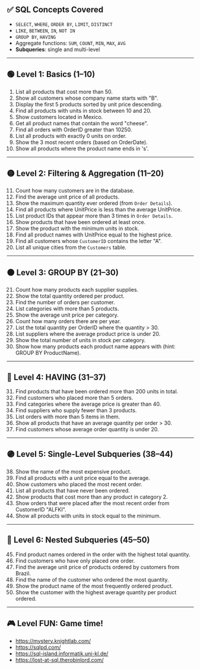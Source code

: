 ## ✅ **SQL Concepts Covered**

* `SELECT`, `WHERE`, `ORDER BY`, `LIMIT`, `DISTINCT`
* `LIKE`, `BETWEEN`, `IN`, `NOT IN`
* `GROUP BY`, `HAVING`
* Aggregate functions: `SUM`, `COUNT`, `MIN`, `MAX`, `AVG`
* **Subqueries**: single and multi-level

---

## 🟢 Level 1: Basics (1–10)

1. List all products that cost more than 50.
2. Show all customers whose company name starts with "B".
3. Display the first 5 products sorted by unit price descending.
4. Find all products with units in stock between 10 and 20.
5. Show customers located in Mexico.
6. Get all product names that contain the word "cheese".
7. Find all orders with OrderID greater than 10250.
8. List all products with exactly 0 units on order.
9. Show the 3 most recent orders (based on OrderDate).
10. Show all products where the product name ends in 's'.

---

## 🟡 Level 2: Filtering & Aggregation (11–20)

11. Count how many customers are in the database.
12. Find the average unit price of all products.
13. Show the maximum quantity ever ordered (from `Order Details`).
14. Find all products where UnitPrice is less than the average UnitPrice.
15. List product IDs that appear more than 3 times in `Order Details`.
16. Show products that have been ordered at least once.
17. Show the product with the minimum units in stock.
18. Find all product names with UnitPrice equal to the highest price.
19. Find all customers whose `CustomerID` contains the letter "A".
20. List all unique cities from the `Customers` table.

---

## 🟠 Level 3: GROUP BY (21–30)

21. Count how many products each supplier supplies.
22. Show the total quantity ordered per product.
23. Find the number of orders per customer.
24. List categories with more than 5 products.
25. Show the average unit price per category.
26. Count how many orders there are per year.
27. List the total quantity per OrderID where the quantity > 30.
28. List suppliers where the average product price is under 20.
29. Show the total number of units in stock per category.
30. Show how many products each product name appears with (hint: GROUP BY ProductName).

---

## 🔵 Level 4: HAVING (31–37)

31. Find products that have been ordered more than 200 units in total.
32. Find customers who placed more than 5 orders.
33. Find categories where the average price is greater than 40.
34. Find suppliers who supply fewer than 3 products.
35. List orders with more than 5 items in them.
36. Show all products that have an average quantity per order > 30.
37. Find customers whose average order quantity is under 20.

---

## 🟣 Level 5: Single-Level Subqueries (38–44)

38. Show the name of the most expensive product.
39. Find all products with a unit price equal to the average.
40. Show customers who placed the most recent order.
41. List all products that have never been ordered.
42. Show products that cost more than any product in category 2.
43. Show orders that were placed after the most recent order from CustomerID "ALFKI".
44. Show all products with units in stock equal to the minimum.

---

## 🔴 Level 6: Nested Subqueries (45–50)

45. Find product names ordered in the order with the highest total quantity.
46. Find customers who have only placed one order.
47. Find the average unit price of products ordered by customers from Brazil.
48. Find the name of the customer who ordered the most quantity.
49. Show the product name of the most frequently ordered product.
50. Show the customer with the highest average quantity per product ordered.

---

## 🎮 Level FUN: Game time!

- https://mystery.knightlab.com/
- https://sqlpd.com/
- https://sql-island.informatik.uni-kl.de/
- https://lost-at-sql.therobinlord.com/
